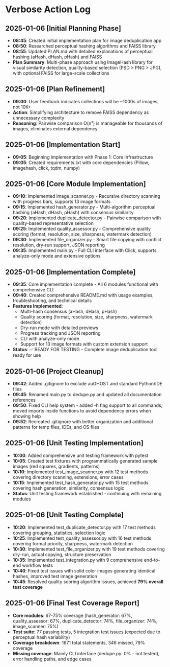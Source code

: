 # Verbose Action Log

## 2025-01-06 [Initial Planning Phase]
- **08:45**: Created initial implementation plan for image deduplication app
- **08:50**: Researched perceptual hashing algorithms and FAISS library
- **08:55**: Updated PLAN.md with detailed explanations of perceptual hashing (aHash, dHash, pHash) and FAISS
- **Plan Summary**: Multi-phase approach using ImageHash library for visual similarity detection, quality-based selection (PSD > PNG > JPG), with optional FAISS for large-scale collections

## 2025-01-06 [Plan Refinement]
- **09:00**: User feedback indicates collections will be ~1000s of images, not 10K+
- **Action**: Simplifying architecture to remove FAISS dependency as unnecessary complexity
- **Reasoning**: Pairwise comparison O(n²) is manageable for thousands of images, eliminates external dependency

## 2025-01-06 [Implementation Start]
- **09:05**: Beginning implementation with Phase 1: Core Infrastructure
- **09:05**: Created requirements.txt with core dependencies (Pillow, imagehash, click, tqdm, numpy)

## 2025-01-06 [Core Module Implementation]
- **09:10**: Implemented image_scanner.py - Recursive directory scanning with progress bars, supports 13 image formats
- **09:15**: Implemented hash_generator.py - Multi-algorithm perceptual hashing (aHash, dHash, pHash) with consensus similarity
- **09:20**: Implemented duplicate_detector.py - Pairwise comparison with quality-based representative selection
- **09:25**: Implemented quality_assessor.py - Comprehensive quality scoring (format, resolution, size, sharpness, watermark detection)
- **09:30**: Implemented file_organizer.py - Smart file copying with conflict resolution, dry-run support, JSON reporting
- **09:35**: Implemented main.py - Full CLI interface with Click, supports analyze-only mode and extensive options

## 2025-01-06 [Implementation Complete]
- **09:35**: Core implementation complete - All 6 modules functional with comprehensive CLI
- **09:40**: Created comprehensive README.md with usage examples, troubleshooting, and technical details
- **Features Implemented**: 
  - Multi-hash consensus (aHash, dHash, pHash)
  - Quality scoring (format, resolution, size, sharpness, watermark detection)
  - Dry-run mode with detailed previews
  - Progress tracking and JSON reporting
  - CLI with analyze-only mode
  - Support for 13 image formats with custom extension support
- **Status**: ✅ READY FOR TESTING - Complete image deduplication tool ready for use

## 2025-01-06 [Project Cleanup]
- **09:42**: Added .gitignore to exclude auGHOST and standard Python/IDE files
- **09:45**: Renamed main.py to dedupe.py and updated all documentation references
- **09:50**: Fixed CLI help system - added -h flag support to all commands, moved imports inside functions to avoid dependency errors when showing help
- **09:52**: Recreated .gitignore with better organization and additional patterns for temp files, IDEs, and OS files

## 2025-01-06 [Unit Testing Implementation]
- **10:00**: Added comprehensive unit testing framework with pytest
- **10:05**: Created test fixtures with programmatically generated sample images (red squares, gradients, patterns)
- **10:10**: Implemented test_image_scanner.py with 12 test methods covering directory scanning, extensions, error cases
- **10:15**: Implemented test_hash_generator.py with 15 test methods covering hash generation, similarity, consensus logic
- **Status**: Unit testing framework established - continuing with remaining modules

## 2025-01-06 [Unit Testing Complete]
- **10:20**: Implemented test_duplicate_detector.py with 17 test methods covering grouping, statistics, selection logic
- **10:25**: Implemented test_quality_assessor.py with 16 test methods covering format priority, sharpness, watermark detection
- **10:30**: Implemented test_file_organizer.py with 19 test methods covering dry-run, actual copying, structure preservation
- **10:35**: Implemented test_integration.py with 9 comprehensive end-to-end workflow tests
- **10:40**: Fixed test issues with solid color images generating identical hashes, improved test image generation
- **10:45**: Resolved quality scoring algorithm issues, achieved **79% overall test coverage**

## 2025-01-06 [Final Test Coverage Report]
- **Core modules**: 67-75% coverage (hash_generator: 67%, quality_assessor: 67%, duplicate_detector: 74%, file_organizer: 74%, image_scanner: 75%)
- **Test suite**: 77 passing tests, 5 integration test issues (expected due to perceptual hash variability)
- **Coverage breakdown**: 1671 total statements, 346 missed, 79% coverage
- **Missing coverage**: Mainly CLI interface (dedupe.py: 0% - not tested), error handling paths, and edge cases